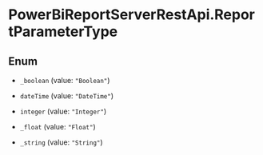 # PowerBiReportServerRestApi.ReportParameterType

## Enum


* `_boolean` (value: `"Boolean"`)

* `dateTime` (value: `"DateTime"`)

* `integer` (value: `"Integer"`)

* `_float` (value: `"Float"`)

* `_string` (value: `"String"`)



